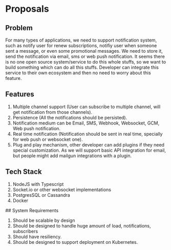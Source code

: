 # Proposals

## Problem
For many types of applications, we need to support notification system, such as notify user for renew subscriptions, notifiy user when someone sent a message,
or even some promotional messages. We need to store it, send the notification via email, sms or web push notification. It seems there is no one open source
system/service to do this whole stuffs, so we want to build something which can do all this stuffs. Developer can integrate this service to their own ecosystem
and then no need to worry about this feature.

## Features
1. Multiple channel support (User can subscribe to multiple channel, will get notification from those channels).
2. Persistence (All the notifications should be persisted).
3. Notification medium can be Email, SMS, Webhook, Websocket, GCM, Web push notification.
4. Real time notification (Notification should be sent in real time, specially for web push or websocket one).
5. Plug and play mechanism, other developer can add plugins if they need special customization. As we will support basic API integration for email, but
people might add mailgun integrations with a plugin.


## Tech Stack
1. NodeJS with Typescript
2. Socket.io or other websocket implementations
3. PostgresSQL or Cassandra
4. Docker


## System Requirements
1. Should be scalable by design
2. Should be designed to handle huge amount of load, notifications, subscribers
3. Should have resiliency.
4. Should be designed to support deployment on Kubernetes. 
